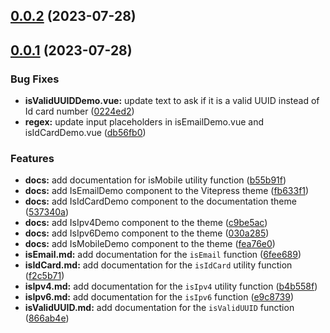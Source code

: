 ## [0.0.2](https://github.com/guxuerui/utils-snap-fn-docs/compare/v0.0.1...v0.0.2) (2023-07-28)



## [0.0.1](https://github.com/guxuerui/utils-snap-fn-docs/compare/fea76e03b734f61ced7822cc56036ec1ac9e90a3...v0.0.1) (2023-07-28)


### Bug Fixes

* **isValidUUIDDemo.vue:** update text to ask if it is a valid UUID instead of Id card number ([0224ed2](https://github.com/guxuerui/utils-snap-fn-docs/commit/0224ed289bc263043d492e1e0d706714b1b9afa0))
* **regex:** update input placeholders in isEmailDemo.vue and isIdCardDemo.vue ([db56fb0](https://github.com/guxuerui/utils-snap-fn-docs/commit/db56fb0fbffb47f46c19c0f78a63ca5778ce00e0))


### Features

* **docs:** add documentation for isMobile utility function ([b55b91f](https://github.com/guxuerui/utils-snap-fn-docs/commit/b55b91feb734be6145f31b116ad65801babde6c1))
* **docs:** add IsEmailDemo component to the Vitepress theme ([fb633f1](https://github.com/guxuerui/utils-snap-fn-docs/commit/fb633f133a501894ccb08bd0615b115bda7033ad))
* **docs:** add IsIdCardDemo component to the documentation theme ([537340a](https://github.com/guxuerui/utils-snap-fn-docs/commit/537340ad83bed8acbe999cf2fb2db585e80cd279))
* **docs:** add IsIpv4Demo component to the theme ([c9be5ac](https://github.com/guxuerui/utils-snap-fn-docs/commit/c9be5ac4593bc069d412347fa87629089bbead4f))
* **docs:** add IsIpv6Demo component to the theme ([030a285](https://github.com/guxuerui/utils-snap-fn-docs/commit/030a28584af5fa2dcdbd0ec161826cb33323ebbe))
* **docs:** add IsMobileDemo component to the theme ([fea76e0](https://github.com/guxuerui/utils-snap-fn-docs/commit/fea76e03b734f61ced7822cc56036ec1ac9e90a3))
* **isEmail.md:** add documentation for the `isEmail` function ([6fee689](https://github.com/guxuerui/utils-snap-fn-docs/commit/6fee689ca933428422c865375fb0f6147897b16a))
* **isIdCard.md:** add documentation for the `isIdCard` utility function ([f2c5b71](https://github.com/guxuerui/utils-snap-fn-docs/commit/f2c5b715170af8bac55491fad822f2af79bdc120))
* **isIpv4.md:** add documentation for the `isIpv4` utility function ([b4b558f](https://github.com/guxuerui/utils-snap-fn-docs/commit/b4b558f5725d75af6a047ed950aaf9afbe3a3ddb))
* **isIpv6.md:** add documentation for the `isIpv6` function ([e9c8739](https://github.com/guxuerui/utils-snap-fn-docs/commit/e9c87399e236738df4992109f4736d2152b3a924))
* **isValidUUID.md:** add documentation for the `isValidUUID` function ([866ab4e](https://github.com/guxuerui/utils-snap-fn-docs/commit/866ab4e333693d2d1d67b30330bad684dde9784f))



